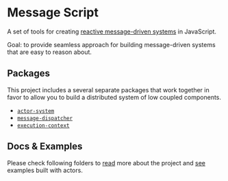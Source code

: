 # Message Script

A set of tools for creating [reactive message-driven systems](http://www.reactivemanifesto.org/) in JavaScript.

Goal: to provide seamless approach for building message-driven systems that are easy to reason about.

## Packages

This project includes a several separate packages that work together in favor to allow you to build a distributed system of low coupled components.

 * [`actor-system`](packages/actor-system)
 * [`message-dispatcher`](packages/message-dispatcher)
 * [`execution-context`](packages/execution-context)

## Docs & Examples

Please check following folders to [read](docs/) more about the project and [see](examples/) examples built with actors.
